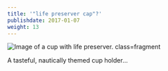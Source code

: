 ```yaml
---
title: '"life preserver cap"?'
publishdate: 2017-01-07
weight: 13
---
```


![Image of a cup with life preserver. class=fragment](/images/nipc-old.png)

<span class="footnote fragment">A tasteful, nautically themed cup holder...</span>